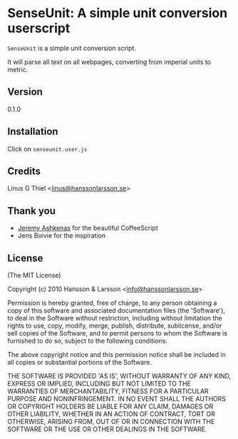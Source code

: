 SenseUnit: A simple unit conversion userscript
=================================================================================

`SenseUnit` is a simple unit conversion script.

It will parse all text on all webpages, converting from imperial units to metric.

## Version
0.1.0

## Installation

Click on `senseunit.user.js`

## Credits

Linus G Thiel &lt;linus@hanssonlarsson.se&gt;

## Thank you

- [Jeremy Ashkenas](http://github.com/jashkenas) for the beautiful CoffeeScript
- Jens Boivie for the inspiration

## License 

(The MIT License)

Copyright (c) 2010 Hansson &amp; Larsson &lt;info@hanssonlarsson.se&gt;

Permission is hereby granted, free of charge, to any person obtaining
a copy of this software and associated documentation files (the
'Software'), to deal in the Software without restriction, including
without limitation the rights to use, copy, modify, merge, publish,
distribute, sublicense, and/or sell copies of the Software, and to
permit persons to whom the Software is furnished to do so, subject to
the following conditions:

The above copyright notice and this permission notice shall be
included in all copies or substantial portions of the Software.

THE SOFTWARE IS PROVIDED 'AS IS', WITHOUT WARRANTY OF ANY KIND,
EXPRESS OR IMPLIED, INCLUDING BUT NOT LIMITED TO THE WARRANTIES OF
MERCHANTABILITY, FITNESS FOR A PARTICULAR PURPOSE AND NONINFRINGEMENT.
IN NO EVENT SHALL THE AUTHORS OR COPYRIGHT HOLDERS BE LIABLE FOR ANY
CLAIM, DAMAGES OR OTHER LIABILITY, WHETHER IN AN ACTION OF CONTRACT,
TORT OR OTHERWISE, ARISING FROM, OUT OF OR IN CONNECTION WITH THE
SOFTWARE OR THE USE OR OTHER DEALINGS IN THE SOFTWARE.
